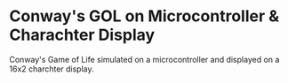 # Conway's GOL on Microcontroller & Charachter Display
Conway's Game of Life simulated on a microcontroller and displayed on a 16x2 charchter display.
